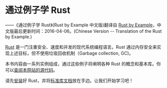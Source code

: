 # 通过例子学 Rust

——《通过例子学 Rust》(Rust by Example 中文版)翻译自 [Rust by Example][website]，中文版最后更新时间：2016-04-06。(Chinese Version -- Translation of the Rust by Example.)

[Rust][rust] 是一门注重安全、速度和并发的现代系统编程语言。Rust 通过内存安全来实现上述目标，但不使用垃圾回收机制（Garbage collection, GC)。

本书内容由一系列实例组成，通过这些例子将阐明各种 Rust 的概念和基本库。你可以[查阅本网站的源代码][home]。

请先[安装][install]好 Rust，并将[标准库文档][std]放在手边。让我们开始学习吧！

[website]: http://rustbyexample.com
[rust]: http://www.rust-lang.org/
[install]: http://www.rust-lang.org/install.html
[std]: http://doc.rust-lang.org/std/
[home]: https://github.com/aakloxu/rust-by-example-cn

